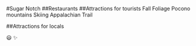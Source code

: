 #Sugar Notch
##Restaurants
##Attractions for tourists
Fall Foliage
Pocono mountains
Skiing
Appalachian Trail

##Attractions for locals

:smiley:
:sparkles:

